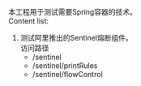 本工程用于测试需要Spring容器的技术。  
Content list:  
1. 测试阿里推出的Sentinel熔断组件。  
访问路径  
   + /sentinel
   + /sentinel/printRules
   + /sentinel/flowControl
